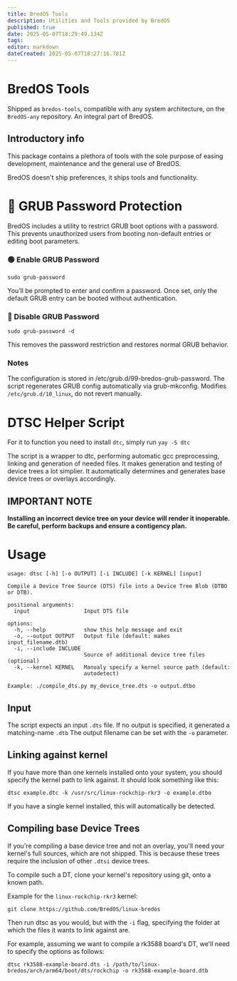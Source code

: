 ```yaml
---
title: BredOS Tools
description: Utilities and Tools provided by BredOS
published: true
date: 2025-05-07T18:29:49.134Z
tags: 
editor: markdown
dateCreated: 2025-05-07T18:27:16.781Z
---
```


# BredOS Tools

Shipped as `bredos-tools`, compatible with any system architecture, on the `BredOS-any` repository.
An integral part of BredOS.

## Introductory info

This package contains a plethora of tools with the sole purpose of easing development, maintenance and the general use of BredOS.

BredOS doesn't ship preferences, it ships tools and functionality.

# 🔐 GRUB Password Protection

BredOS includes a utility to restrict GRUB boot options with a password.
This prevents unauthorized users from booting non-default entries or editing boot parameters.

### 🟢 Enable GRUB Password

```
sudo grub-password
```

You’ll be prompted to enter and confirm a password.
Once set, only the default GRUB entry can be booted without authentication.

### 🔴 Disable GRUB Password
```
sudo grub-password -d
```
This removes the password restriction and restores normal GRUB behavior.

### Notes

The configuration is stored in /etc/grub.d/99-bredos-grub-password.
The script regenerates GRUB config automatically via grub-mkconfig.
Modifies `/etc/grub.d/10_linux`, do not revert manually.

# DTSC Helper Script

For it to function you need to install `dtc`, simply run `yay -S dtc`

The script is a wrapper to dtc, performing automatic gcc preprocessing, linking and generation of needed files.
It makes generation and testing of device trees a lot simplier.
It automatically determines and generates base device trees or overlays accordingly.

## IMPORTANT NOTE

**Installing an incorrect device tree on your device will render it inoperable.**
**Be careful, perform backups and ensure a contigency plan.**

# Usage

```
usage: dtsc [-h] [-o OUTPUT] [-i INCLUDE] [-k KERNEL] [input]

Compile a Device Tree Source (DTS) file into a Device Tree Blob (DTBO or DTB).

positional arguments:
  input                 Input DTS file

options:
  -h, --help            show this help message and exit
  -o, --output OUTPUT   Output file (default: makes input_filename.dtb)
  -i, --include INCLUDE
                        Source of additional device tree files (optional)
  -k, --kernel KERNEL   Manualy specify a kernel source path (default:
                        autodetect)

Example: ./compile_dts.py my_device_tree.dts -o output.dtbo
```

## Input

The script expects an input `.dts` file. If no output is specified, it generated a matching-name `.dtb`
The output filename can be set with the `-o` parameter.

## Linking against kernel

If you have more than one kernels installed onto your system, you should specify the kernel path to link against.
It should look something like this:
```
dtsc example.dtc -k /usr/src/linux-rockchip-rkr3 -o example.dtbo
```

If you have a single kernel installed, this will automatically be detected.

## Compiling base Device Trees

If you're compiling a base device tree and not an overlay, you'll need your kernel's full sources, which are not shipped.
This is because these trees require the inclusion of other `.dtsi` device trees.

To compile such a DT, clone your kernel's repository using git, onto a known path.

Example for the `linux-rockchip-rkr3` kernel:
```
git clone https://github.com/BredOS/linux-bredos
```

Then run dtsc as you would, but with the `-i` flag, specifying the folder at which the files it wants to link against are.

For example, assuming we want to compile a rk3588 board's DT, we'll need to specify the options as follows:
```
dtsc rk3588-example-board.dts -i /path/to/linux-bredos/arch/arm64/boot/dts/rockchip -o rk3588-example-board.dtb
```